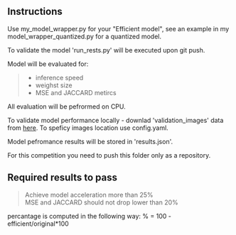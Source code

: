 ## Instructions

Use my_model_wrapper.py for your "Efficient model", see an example in my model_wrapper_quantized.py for a quantized model.  <br>

To validate the model 'run_rests.py' will be executed upon git push. <br>

Model will be evaluated for:
> - inference speed <br>
> - weighst size  <br>
> - MSE and JACCARD metircs <br>

All evaluation will be pefrormed on CPU. <br>

To validate model performance locally - downlad 'validation_images' data from <a href="https://drive.google.com/file/d/1PzqONtbTwst_2SxgCQ5YenAuKHvkycV6/view?usp=drive_link">here</a>. To speficy images location use config.yaml. <br>

Model pefromance results will be stored in 'results.json'.

For this competition you need to push this folder only as a repository.

## Required results to pass

> Achieve model acceleration more than 25% <br>
> MSE and JACCARD should not drop lower than 20% <br>

percantage is computed in the following way: % = 100 - efficient/original*100